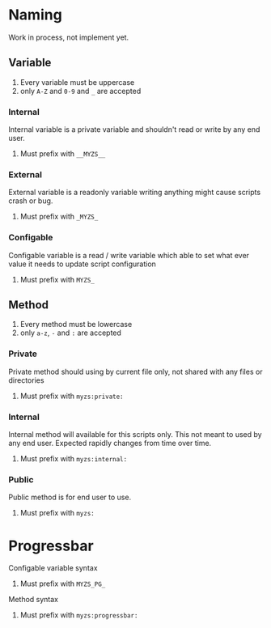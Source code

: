 # Naming

Work in process, not implement yet.

## Variable

1. Every variable must be uppercase
2. only `A-Z` and `0-9` and `_` are accepted

### Internal

Internal variable is a private variable and 
shouldn't read or write by any end user.

1. Must prefix with `__MYZS__`

### External

External variable is a readonly variable 
writing anything might cause scripts crash or bug.

1. Must prefix with `_MYZS_`

### Configable

Configable variable is a read / write variable
which able to set what ever value it needs to
update script configuration

1. Must prefix with `MYZS_`

## Method

1. Every method must be lowercase
2. only `a-z`, `-` and `:` are accepted

### Private

Private method should using by current file only, 
not shared with any files or directories

1. Must prefix with `myzs:private:`

### Internal

Internal method will available for this scripts only.
This not meant to used by any end user.
Expected rapidly changes from time over time.

1. Must prefix with `myzs:internal:`

### Public

Public method is for end user to use.

1. Must prefix with `myzs:`

# Progressbar

Configable variable syntax

1. Must prefix with `MYZS_PG_`

Method syntax

1. Must prefix with `myzs:progressbar:`
